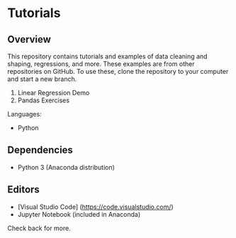 # Tutorials
## Overview
This repository contains tutorials and examples of data cleaning and shaping, regressions, and more. These examples are from other repositories on GitHub. To use these, clone the repository to your computer and start a new branch.

1. Linear Regression Demo
2. Pandas Exercises

Languages:
- Python

## Dependencies
- Python 3 (Anaconda distribution)

## Editors
- [Visual Studio Code] (https://code.visualstudio.com/)
- Jupyter Notebook (included in Anaconda)

Check back for more.
